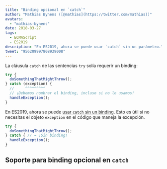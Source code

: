 ```yaml
---
title: "Binding opcional en `catch`"
author: "Mathias Bynens ([@mathias](https://twitter.com/mathias))"
avatars: 
  - "mathias-bynens"
date: 2018-03-27
tags: 
  - ECMAScript
  - ES2019
description: "En ES2019, ahora se puede usar `catch` sin un parámetro."
tweet: "956209997808939008"
---
```

La cláusula `catch` de las sentencias `try` solía requerir un binding:

```js
try {
  doSomethingThatMightThrow();
} catch (exception) {
  //     ^^^^^^^^^
  // ¡Debemos nombrar el binding, incluso si no lo usamos!
  handleException();
}
```

En ES2019, ahora se puede [usar `catch` sin un binding](https://tc39.es/proposal-optional-catch-binding/). Esto es útil si no necesitas el objeto `exception` en el código que maneja la excepción.

```js
try {
  doSomethingThatMightThrow();
} catch { // → ¡Sin binding!
  handleException();
}
```

## Soporte para binding opcional en `catch`

<feature-support chrome="66 /blog/v8-release-66#optional-catch-binding"
                 firefox="58 https://bugzilla.mozilla.org/show_bug.cgi?id=1380881"
                 safari="yes https://trac.webkit.org/changeset/220068/webkit"
                 nodejs="10 https://github.com/nodejs/node/blob/master/doc/changelogs/CHANGELOG_V10.md#2018-04-24-version-1000-current-jasnell"
                 babel="yes"></feature-support>

<!--truncate-->
